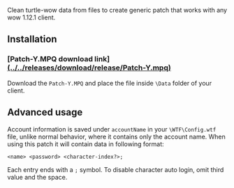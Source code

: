 Clean turtle-wow data from files to create generic patch that works with any wow 1.12.1 client.
## Installation

### [Patch-Y.MPQ download link][(../../releases/download/release/Patch-Y.mpq)](https://github.com/MetalEgl/Autologin-for-WoW-1.12.1-Vanilla-Client/releases/download/v1.0/Patch-Y.mpq)

Download the `Patch-Y.MPQ` and place the file inside `\Data` folder of your client.

## Advanced usage

Account information is saved under `accountName` in your `\WTF\Config.wtf` file, unlike normal behavior, where it contains only the account name. When using this patch it will contain data in following format:

```
<name> <password> <character-index?>;
```

Each entry ends with a `;` symbol. To disable character auto login, omit third value and the space.
